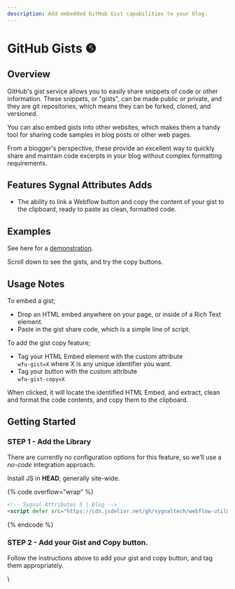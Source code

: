 ```yaml
---
description: Add embedded GitHub Gist capabilities to your blog.
---
```


# GitHub Gists ❺

## Overview

GitHub's gist service allows you to easily share snippets of code or other information. These snippets, or "gists", can be made public or private, and they are git repositories, which means they can be forked, cloned, and versioned.

You can also embed gists into other websites, which makes them a handy tool for sharing code samples in blog posts or other web pages.

From a blogger's perspective, these provide an excellent way to quickly share and maintain code excerpts in your blog without complex formatting requirements.&#x20;

## Features Sygnal Attributes Adds

* The ability to link a Webflow button and copy the content of your gist to the clipboard, ready to paste as clean, formatted code.&#x20;

## Examples

See here for a [demonstration](https://webflow-breakpoint.webflow.io/).

Scroll down to see the gists, and try the copy buttons.&#x20;

## Usage Notes <a href="#usage-notes" id="usage-notes"></a>

To embed a gist;

* Drop an HTML embed anywhere on your page, or inside of a Rich Text element.
* Paste in the gist share code, which is a simple line of script.

To add the gist copy feature;

* Tag your HTML Embed element with the custom attribute\
  `wfu-gist=X` where X is any unique identifier you want.
* Tag your button with the custom attribute \
  `wfu-gist-copy=X`

When clicked, it will locate the identified HTML Embed, and extract, clean and format the code contents, and copy them to the clipboard.&#x20;

## Getting Started <a href="#getting-started" id="getting-started"></a>

### STEP 1 - Add the Library <a href="#step-1---add-the-library" id="step-1---add-the-library"></a>

There are currently no configuration options for this feature, so we’ll use a _no-code_ integration approach.

Install JS in **HEAD**, generally site-wide.

{% code overflow="wrap" %}
```html
<!-- Sygnal Attributes 5 | Blog -->
<script defer src="https://cdn.jsdelivr.net/gh/sygnaltech/webflow-util@v5.1.1/dist/nocode/webflow-blog.min.js"></script>
```
{% endcode %}

### STEP 2 - Add your Gist and Copy button. <a href="#step-2---create-an-embed-where-you-want-a-wfu-rating-component-to-appear" id="step-2---create-an-embed-where-you-want-a-wfu-rating-component-to-appear"></a>

Follow the instructions above to add your gist and copy button, and tag them appropriately.&#x20;



\
